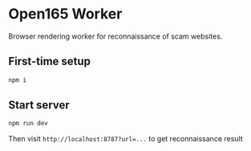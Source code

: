 # Open165 Worker

Browser rendering worker for reconnaissance of scam websites.

## First-time setup

```bash
npm i
```

## Start server

```bash
npm run dev
```

Then visit `http://localhost:8787?url=...` to get reconnaissance result

